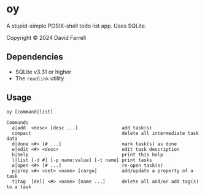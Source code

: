 oy
==
A stupid-simple POSIX-shell todo list app. Uses SQLite.

Copyright © 2024 David Farrell

Dependencies
------------
- SQLite v3.31 or higher
- The `readlink` utility 

Usage
-----

    oy [command|list]
    
    Commands
      a|add  <desc> [desc ...]                add task(s)
      compact                                 delete all intermediate task data
      d|done <#> [# ...]                      mark task(s) as done
      e|edit <#> <desc>                       edit task description
      h|help                                  print this help
      l|list [-d #] [-p name:value] [-t name] print tasks
      o|open <#> [# ...]                      re-open task(s)
      p|prop <#> <set> <name> [cargo]         add/update a property of a task
      t|tag  [del] <#> <name> [name ...]      delete all and/or add tag(s) to a task
